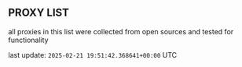 ## PROXY LIST

all proxies in this list were collected from open sources and tested for functionality

last update: `2025-02-21 19:51:42.368641+00:00` UTC